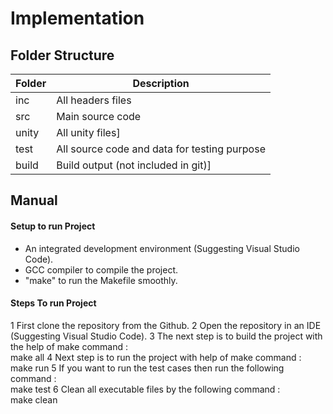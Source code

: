 # Implementation

## Folder Structure


| Folder | Description |
| ------ | ------ |
| inc | All headers files |
| src | Main source code |
| unity | All unity files] |
| test | All source code and data for testing purpose |
| build | Build output (not included in git)] |


## Manual
#### Setup to run Project
* An integrated development environment (Suggesting Visual Studio Code).
* GCC compiler to compile the project.
* "make" to run the Makefile smoothly.
#### Steps To run Project
1 First clone the repository from the Github.
2 Open the repository in an IDE (Suggesting Visual Studio Code).
3 The next step is to build the project with the help of make command :
<br>
make all
4 Next step is to run the project with help of make command :
<br>
make run
5 If you want to run the test cases then run the following command :
<br>
make test
6 Clean all executable files by the following command :
<br> 
make clean
